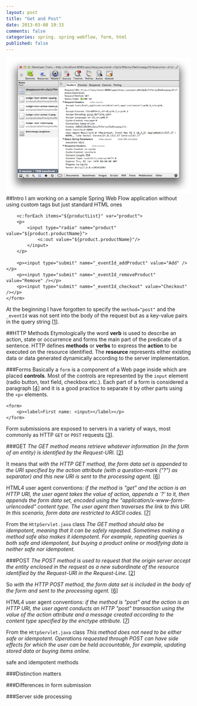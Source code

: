 ```yaml
---
layout: post
title: "Get and Post"
date: 2013-03-08 19:33
comments: false
categories: spring. spring webflow, form, html
published: false
---
```

![Alt text](/images/posts/get_request.jpg)
##Intro
I am working on a sample Spring Web Flow application without using custom tags but just standard HTML ones
	<form method="post">
	    <input type="hidden" name="_flowExecutionKey" value="${flowExecutionKey}"/>

		<c:forEach items="${productList}" var="product">
		<p>
			<input type="radio" name="product" value="${product.productName}">
				<c:out value="${product.productName}"/>
			</input>
		</p>

	    <p><input type="submit" name="_eventId_addProduct" value="Add" /></p>
	    <p><input type="submit" name="_eventId_removeProduct" value="Remove" /></p>
	    <p><input type="submit" name="_eventId_checkout" value="Checkout" /></p>
	</form>
At the beginning I have forgotten to specify the `method="post"` and the `_eventId` was not sent into the body of the request but as a key-value pairs in the query string [[1]].
<!-- more -->

##HTTP Methods
Etymologically the word **verb** is used to describe an action, state or occurrence and forms the main part of the predicate of a sentence. HTTP defines **methods** or **verbs** to express the **action** to be executed on the resource identified. The **resource** represents either existing data or data generated dynamically according to the server implementation.

###Forms
Basically a `form` is a component of a Web page inside which are placed **controls**. Most of the controls are represented by the  `input` element (radio button, text field, checkbox etc.). Each part of a form is considered a paragraph [[4]] and it is a good practice to separate it by other parts using the `<p>` elements.
	
	<form>
		<p><label>First name: <input></label></p>
	</form>
	
Form submissions are exposed to servers in a variety of ways, most commonly as HTTP `GET` or `POST` requests [[3]].

###GET
_The GET method means retrieve whatever information (in the form of an entity) is identified by the Request-URI._ [[2]] 

It means that _with the HTTP GET method, the form data set is appended to the URI specified by the action attribute (with a question-mark ("?") as separator) and this new URI is sent to the processing agent._ [[6]]

HTML4 user agent conventions: _if the method is "get" and the action is an HTTP URI, the user agent takes the value of action, appends a `?' to it, then appends the form data set, encoded using the "application/x-www-form-urlencoded" content type. The user agent then traverses the link to this URI. In this scenario, form data are restricted to ASCII codes._ [[7]]

From the `HttpServlet.java` class
_The GET method should also be idempotent, meaning that it can be safely repeated. Sometimes making a method safe also makes it idempotent. For example, repeating queries is both safe and idempotent, but buying a product online or modifying data is neither safe nor idempotent._

###POST
_The POST method is used to request that the origin server accept the entity enclosed in the request as a new subordinate of the resource identified by the Request-URI in the Request-Line._ [[2]]  

So _with the HTTP POST method, the form data set is included in the body of the form and sent to the processing agent._ [[6]]

HTML4 user agent conventions: _if the method is "post" and the action is an HTTP URI, the user agent conducts an HTTP "post" transaction using the value of the action attribute and a message created according to the content type specified by the enctype attribute._ [[7]]

From the `HttpServlet.java` class
_This method does not need to be either safe or idempotent. Operations requested through POST can have side effects for which the user can be held accountable, for example, updating stored data or buying items online._

safe and idempotent methods

###Distinction matters

###Differences in form submission

###Server side processing 

<!-- References -->
[1]: http://en.wikipedia.org/wiki/Query_string
[2]: http://tools.ietf.org/html/rfc2616#section-9
[3]: http://www.w3.org/html/wg/drafts/html/master/forms.html#forms
[4]: http://www.w3.org/html/wg/drafts/html/master/dom.html#paragraph
[5]: http://www.w3.org/html/wg/drafts/html/master/grouping-content.html#the-p-element
[6]: http://www.w3.org/TR/REC-html40/interact/forms.html#h-17.13
[7]: http://www.w3.org/TR/REC-html40/interact/forms.html#form-data-set